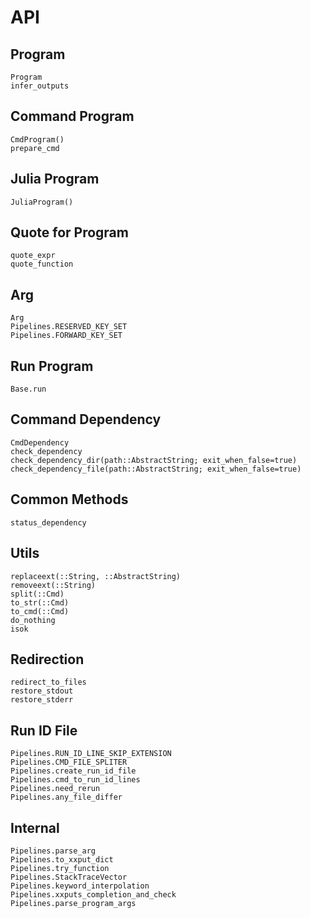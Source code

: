 # API

## Program
```@docs
Program
infer_outputs
```

## Command Program
```@docs
CmdProgram()
prepare_cmd
```

## Julia Program
```@docs
JuliaProgram()
```

## Quote for Program
```@docs
quote_expr
quote_function
```

## Arg
```@docs
Arg
Pipelines.RESERVED_KEY_SET
Pipelines.FORWARD_KEY_SET
```

## Run Program
```@docs
Base.run
```

## Command Dependency
```@docs
CmdDependency
check_dependency
check_dependency_dir(path::AbstractString; exit_when_false=true)
check_dependency_file(path::AbstractString; exit_when_false=true)
```

## Common Methods
```@docs
status_dependency
```

## Utils
```@docs
replaceext(::String, ::AbstractString)
removeext(::String)
split(::Cmd)
to_str(::Cmd)
to_cmd(::Cmd)
do_nothing
isok
```

## Redirection
```@docs
redirect_to_files
restore_stdout
restore_stderr
```

## Run ID File
```@docs
Pipelines.RUN_ID_LINE_SKIP_EXTENSION
Pipelines.CMD_FILE_SPLITER
Pipelines.create_run_id_file
Pipelines.cmd_to_run_id_lines
Pipelines.need_rerun
Pipelines.any_file_differ
```

## Internal
```@docs
Pipelines.parse_arg
Pipelines.to_xxput_dict
Pipelines.try_function
Pipelines.StackTraceVector
Pipelines.keyword_interpolation
Pipelines.xxputs_completion_and_check
Pipelines.parse_program_args
```
